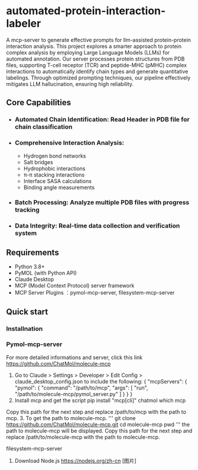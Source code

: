# automated-protein-interaction-labeler
A mcp-server to generate effective prompts for llm-assisted protein-protein interaction analysis.
This project explores a smarter approach to protein complex analysis by employing Large Language Models (LLMs) for automated annotation. Our server processes protein structures from PDB files, supporting T-cell receptor (TCR) and peptide-MHC (pMHC) complex interactions to automatically identify chain types and generate quantitative labelings. Through optimized prompting techniques, our pipeline effectively mitigates LLM hallucination, ensuring high reliability.
## Core Capabilities
- ### Automated Chain Identification: Read Header in PDB file for chain classification
- ### Comprehensive Interaction Analysis: 
  - Hydrogen bond networks
  - Salt bridges
  - Hydrophobic interactions
  - π-π stacking interactions
  - Interface SASA calculations
  - Binding angle measurements
- ### Batch Processing: Analyze multiple PDB files with progress tracking
- ### Data Integrity: Real-time data collection and verification system

## Requirements
- Python 3.8+
- PyMOL (with Python API)
- Claude Desktop 
- MCP (Model Context Protocol) server framework
- MCP Server Plugins ：pymol-mcp-server, filesystem-mcp-server

## Quick start
### Installnation
### Pymol-mcp-server
For more detailed informations and server, click this link https://github.com/ChatMol/molecule-mcp
1. Go to Claude > Settings > Developer > Edit Config > claude_desktop_config.json to include the following:
{
  "mcpServers": {
    "pymol": {
      "command": "/path/to/mcp",
      "args": [
        "run",
        "/path/to/molecule-mcp/pymol_server.py"
      ]
     }
  }
}
2. Install mcp and get the script
pip install "mcp[cli]" chatmol
which mcp


Copy this path for the next step and replace /path/to/mcp with the path to mcp.
3. To get the path to molecule-mcp.
'''
git clone https://github.com/ChatMol/molecule-mcp.git
cd molecule-mcp
pwd
'''
the path to molecule-mcp will be displayed. Copy this path for the next step and replace /path/to/molecule-mcp with the path to molecule-mcp.

filesystem-mcp-server
1. Download Node.js     https://nodejs.org/zh-cn
   [图片]
